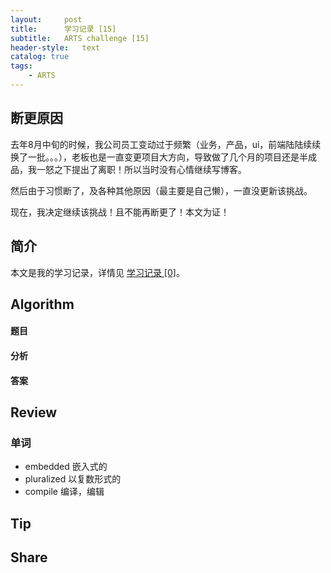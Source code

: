 ```yaml
---
layout:     post
title:      学习记录 [15]
subtitle:   ARTS challenge [15]
header-style:   text
catalog: true
tags:
    - ARTS
---
```


## 断更原因

去年8月中旬的时候，我公司员工变动过于频繁（业务，产品，ui，前端陆陆续续换了一批。。。），老板也是一直变更项目大方向，导致做了几个月的项目还是半成品，我一怒之下提出了离职！所以当时没有心情继续写博客。

然后由于习惯断了，及各种其他原因（最主要是自己懒），一直没更新该挑战。

现在，我决定继续该挑战！且不能再断更了！本文为证！

## 简介

本文是我的学习记录，详情见 [学习记录 [0]](/2019/03/31/ARTS-0/)。

## Algorithm

#### 题目


#### 分析

#### 答案


## Review

### 单词

- embedded 嵌入式的
- pluralized 以复数形式的
- compile 编译，编辑

## Tip


## Share


